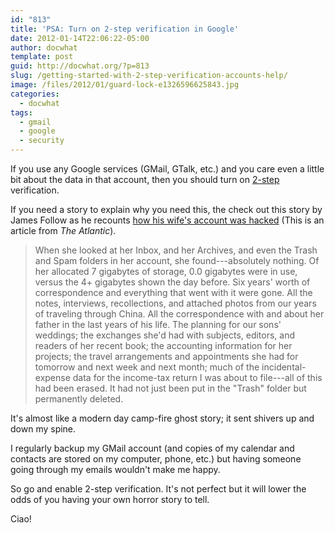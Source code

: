 ```yaml
---
id: "813"
title: 'PSA: Turn on 2-step verification in Google'
date: 2012-01-14T22:06:22-05:00
author: docwhat
template: post
guid: http://docwhat.org/?p=813
slug: /getting-started-with-2-step-verification-accounts-help/
image: /files/2012/01/guard-lock-e1326596625843.jpg
categories:
  - docwhat
tags:
  - gmail
  - google
  - security
---
```


If you use any Google services (GMail, GTalk, etc.) and you care even a little
bit about the data in that account, then you should turn on
[2-step](http://bit.ly/w81zSc) verification.

If you need a story to explain why you need this, the check out this story by
James Follow as he recounts
[how his wife's account was hacked](http://bit.ly/zC1LdH) (This is an article
from _The Atlantic_).

> When she looked at her Inbox, and her Archives, and even the Trash and Spam
> folders in her account, she found---absolutely nothing. Of her allocated 7
> gigabytes of storage, 0.0 gigabytes were in use, versus the 4+ gigabytes
> shown the day before. Six years' worth of correspondence and everything that
> went with it were gone. All the notes, interviews, recollections, and
> attached photos from our years of traveling through China. All the
> correspondence with and about her father in the last years of his life. The
> planning for our sons' weddings; the exchanges she'd had with subjects,
> editors, and readers of her recent book; the accounting information for her
> projects; the travel arrangements and appointments she had for tomorrow and
> next week and next month; much of the incidental-expense data for the
> income-tax return I was about to file---all of this had been erased. It had
> not just been put in the "Trash" folder but permanently deleted.

It's almost like a modern day camp-fire ghost story; it sent shivers up and
down my spine.

I regularly backup my GMail account (and copies of my calendar and contacts
are stored on my computer, phone, etc.) but having someone going through my
emails wouldn't make me happy.

So go and enable 2-step verification. It's not perfect but it will lower the
odds of you having your own horror story to tell.

Ciao!
